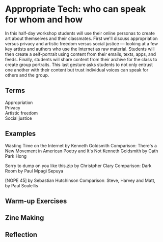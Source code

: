 # Appropriate Tech: who can speak for whom and how

In this half-day workshop students will use their online personas to create art about themselves and their classmates. First we'll discuss appropriation versus privacy and artistic freedom versus social justice — looking at a few key artists and authors who use the Internet as raw material. Students will then create a self-portrait using content from their emails, texts, apps, and feeds. Finally, students will share content from their archive for the class to create group portraits. This last gesture asks students to not only entrust one another with their content but trust individual voices can speak for others and the group. 

## Terms
Appropriation <br>
Privacy <br>
Artistic freedom <br>
Social justice

## Examples
Wasting Time on the Internet by Kenneth Goldsmith <wbr>
Comparison: There's a New Movement in American Poetry and It's Not Kenneth Goldsmith by Cath Park Hong

Sorry to dump on you like this.zip by Christpher Clary <wbr>
Comparison: Dark Room by Paul Mpagi Sepuya

[NOPE 45] by Sebastian Hutchinson <wbr>
Comparison: Steve, Harvey and Matt, by Paul Soulellis

## Warm-up Exercises


## Zine Making


## Reflection
